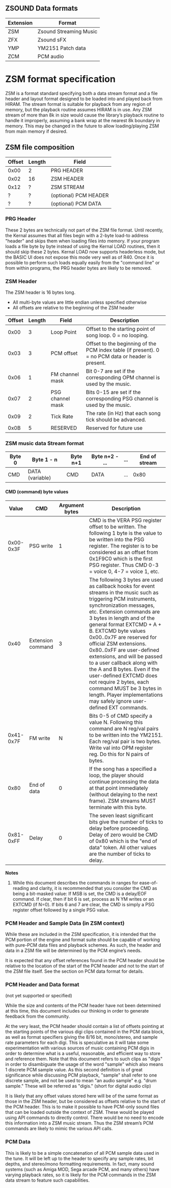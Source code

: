 ## ZSOUND Data formats

Extension|Format
---|---
ZSM | Zsound Streaming Music
ZFX | Zsound sFX
YMP | YM2151 Patch data
ZCM | PCM audio

# ZSM format specification

ZSM is a format standard specifying both a data stream format and a file header and layout format designed to be loaded into and played back from HIRAM. The stream format is suitable for playback from any region of memory, but the playback routine assumes HIRAM is in use. Any ZSM stream of more than 8k in size would cause the library’s playback routine to handle it improperly, assuming a bank wrap at the nearest 8k boundary in memory. This may be changed in the future to allow loading/playing ZSM from main memory if desired.

## ZSM file composition

Offset|Length|Field
--|--|--
0x00|2|PRG HEADER
0x02|16|ZSM HEADER
0x12|?|ZSM STREAM
?|?|(optional) PCM HEADER
?|?|(optional) PCM DATA

### PRG Header

These 2 bytes are technically not part of the ZSM file format. Until recently, the Kernal assumes that all files begin with a 2-byte load-to address "header" and skips them when loading files into memory. If your program loads a file byte by byte instead of using the Kernal LOAD routines, then it should skip these 2 bytes. Kernal LOAD now supports headerless mode, but the BASIC UI does not expose this mode very well as of R40. Once it is possible to perform such loads equally easily from the "command line" or from within programs, the PRG header bytes are likely to be removed.

### ZSM Header

The ZSM header is 16 bytes long.

- All multi-byte values are little endian unless specified otherwise
- All offsets are relative to the beginning of the ZSM header

Offset|Length|Field|Description
---|---|---|---
0x00|3|Loop Point|Offset to the starting point of song loop. 0 = no looping.
0x03|3|PCM offset|Offset to the beginning of the PCM index table (if present). 0 = no PCM data or header is present.
0x06|1|FM channel mask|Bit 0-7 are set if the corresponding OPM channel is used by the music.
0x07|2|PSG channel mask|Bits 0-15 are set if the corresponding PSG channel is used by the music.
0x09|2|Tick Rate|The rate (in Hz) that each song tick should be advanced.
0x0B|5|RESERVED|Reserved for future use

### ZSM music data Stream format

Byte 0|Byte 1 - n|Byte n+1|Byte n+2 - ...|...|End of stream
---|---|---|---|---|---
CMD|DATA (variable)|CMD|DATA|...|0x80

#### CMD (command) byte values

Value|CMD|Argument bytes|Description
--|---|--|--
0x00-0x3F|PSG write|1|CMD is the VERA PSG register offset to be written. The following 1 byte is the value to be written into the PSG register. The register is to be considered as an offset from 0x1F9C0 which is the first PSG register. Thus CMD 0-3 = voice 0, 4-7 = voice 1, etc.
0x40|Extension command|3|The following 3 bytes are used as callback hooks for event streams in the music such as triggering PCM instruments, synchronization messages, etc. Extension commands are 3 bytes in length and of the general format EXTCMD + A + B. EXTCMD byte values 0x00..0x7F are reserved for official ZSM extensions. 0x80..0xFF are user-defined extensions, and will be passed to a user callback along with the A and B bytes. Even if the user-defined EXTCMD does not require 2 bytes, each command MUST be 3 bytes in length. Player implementations may safely ignore user-defined EXT commands.
0x41-0x7F|FM write|N|Bits 0-5 of CMD specify a value N. Following this command are N reg/val pairs to be written into the YM2151. Each reg/val pair is two bytes. Write val into OPM register reg. Do this for N pairs of bytes.
0x80|End of data|0|If the song has a specified a loop, the player should continue processing the data at that point immediately (without delaying to the next frame). ZSM streams MUST terminate with this byte.
0x81-0xFF|Delay|0|The seven least significant bits give the number of ticks to delay before proceeding. Delay of zero would be CMD of 0x80 which is the "end of data" token. All other values are the number of ticks to delay.

**Notes**

1. While this document describes the commands in ranges for ease-of-reading and clarity, it is recommended that you consider the CMD as being a bit-masked value: If MSB is set, the CMD is a delay/EOF command. If clear, then if bit 6 is set, process as N YM writes or an EXTCMD (if N=0). If bits 6 and 7 are clear, the CMD is simply a PSG register offset followed by a single PSG value.

### PCM Header and Sample Data (in ZSM context)

While these are included in the ZSM specification, it is intended that the PCM portion of the engine and format suite should be capable of working with pure-PCM data files and playback schemes. As such, the header and data in a ZSM file will be determined by the PCM engine’s needs.

It is expected that any offset references found in the PCM header should be relative to the location of the start of the PCM header and not to the start of the ZSM file itself. See the section on PCM data format for details.

### PCM Header and Data format

(not yet supported or specified)

While the size and contents of the PCM header have not been determined at this time, this document includes our thinking in order to generate feedback from the community.

At the very least, the PCM header should contain a list of offsets pointing at the starting points of the various digi clips contained in the PCM data block, as well as format specifiers giving the 8/16 bit, mono/stereo, and sample rate parameters for each digi. This is speculative as it will take some experimentation with various sources of music containing PCM digis in order to determine what is a useful, reasonable, and efficient way to store and reference them. Note that this document refers to such clips as "digis" in order to disambiguate the usage of the word "sample" which also means 1 discrete PCM sample value. As this second definition is of great significance while discussing PCM playback, "sample" shall refer to one discrete sample, and not be used to mean "an audio sample" e.g. "drum sample." These will be referred as "digis." (short for digital audio clip)

It is likely that any offset values stored here will be of the same format as those in the ZSM header, but be considered as offsets relative to the start of the PCM header. This is to make it possible to have PCM-only sound files that can be loaded outside the context of ZSM. These would be played using API commands to directly control. There would be no need to encode this information into a ZSM music stream. Thus the ZSM stream’s PCM commands are likely to mimic the various API calls.

### PCM Data

This is likely to be a simple concatenation of all PCM sample data used in the tune. It will be left up to the header to specify any sample rates, bit depths, and stereo/mono formatting requirements. In fact, many sound systems (such as Amiga MOD, Sega arcade PCM, and many others) have varying playback rates, so it is likely for the PCM commands in the ZSM data stream to feature such capabilities.
